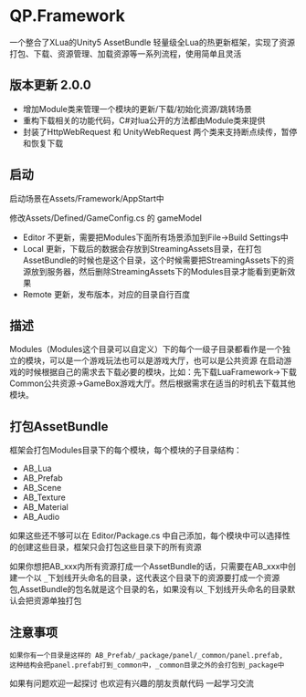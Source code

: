 # QP.Framework

一个整合了XLua的Unity5 AssetBundle 轻量级全Lua的热更新框架，实现了资源打包、下载、资源管理、加载资源等一系列流程，使用简单且灵活

版本更新 2.0.0
---
* 增加Module类来管理一个模块的更新/下载/初始化资源/跳转场景
* 重构下载相关的功能代码，C#对lua公开的方法都由Module类来提供
* 封装了HttpWebRequest 和 UnityWebRequest 两个类来支持断点续传，暂停和恢复下载

启动
---
启动场景在Assets/Framework/AppStart中

修改Assets/Defined/GameConfig.cs 的 gameModel

* Editor 不更新，需要把Modules下面所有场景添加到File->Build Settings中
* Local  更新，下载后的数据会存放到StreamingAssets目录，在打包AssetBundle的时候也是这个目录，这个时候需要把StreamingAssets下的资源放到服务器，然后删除StreamingAssets下的Modules目录才能看到更新效果
* Remote 更新，发布版本，对应的目录自行百度


描述
---
Modules（Modules这个目录可以自定义）下的每个一级子目录都看作是一个独立的模块，可以是一个游戏玩法也可以是游戏大厅，也可以是公共资源
在启动游戏的时候根据自己的需求去下载必要的模块，比如：先下载LuaFramework->下载Common公共资源->GameBox游戏大厅。然后根据需求在适当的时机去下载其他模块。

打包AssetBundle
--
框架会打包Modules目录下的每个模块，每个模块的子目录结构：
* AB_Lua
* AB_Prefab
* AB_Scene
* AB_Texture
* AB_Material
* AB_Audio

如果这些还不够可以在 Editor/Package.cs 中自己添加，每个模块中可以选择性的创建这些目录，框架只会打包这些目录下的所有资源

如果你想把AB_xxx内所有资源打成一个AssetBundle的话，只需要在AB_xxx中创建一个以 `_`下划线开头命名的目录，这代表这个目录下的资源要打成一个资源包,AssetBundle的包名就是这个目录的名，如果没有以`_`下划线开头命名的目录默认会把资源单独打包

注意事项
---
    如果你有一个目录是这样的 AB_Prefab/_package/panel/_common/panel.prefab,
    这种结构会把panel.prefab打到_common中，_common目录之外的会打包到_package中

如果有问题欢迎一起探讨 也欢迎有兴趣的朋友贡献代码 一起学习交流


